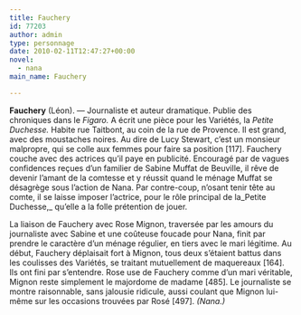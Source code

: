 ```yaml
---
title: Fauchery
id: 77203
author: admin
type: personnage
date: 2010-02-11T12:47:27+00:00
novel:
  - nana
main_name: Fauchery

---
```

**<a name="Fauchery (Léon)">Fauchery</a>** <a name="Fauchery (Léon)">(Léon)</a>. — Journaliste et auteur dramatique. Publie des chroniques dans le _Figaro._ A écrit une pièce pour les Variétés, la _Petite Duchesse._ Habite rue Taitbont, au coin de la rue de Provence. Il est grand, avec des moustaches noires. Au dire de Lucy Stewart, c&rsquo;est un monsieur malpropre, qui se colle aux femmes pour faire sa position [117]. Fauchery couche avec des actrices qu&rsquo;il paye en publicité. Encouragé par de vagues confidences reçues d&rsquo;un familier de Sabine Muffat de Beuville, il rêve de devenir l&rsquo;amant de la comtesse et y réussit quand le ménage Muffat se désagrège sous l&rsquo;action de Nana. Par contre-coup, n&rsquo;osant tenir tête au comte, il se laisse imposer l&rsquo;actrice, pour le rôle principal de la_Petite Duchesse,_ qu&rsquo;elle a la folle prétention de jouer.

La liaison de Fauchery avec Rose Mignon, traversée par les amours du journaliste avec Sabine et une coûteuse foucade pour Nana, finit par prendre le caractère d&rsquo;un ménage régulier, en tiers avec le mari légitime. Au début, Fauchery déplaisait fort à Mignon, tous deux s&rsquo;étaient battus dans les coulisses des Variétés, se traitant mutuellement de maquereaux [164]. Ils ont fini par s&rsquo;entendre. Rose use de Fauchery comme d&rsquo;un mari véritable, Mignon reste simplement le majordome de madame [485]. Le journaliste se montre raisonnable, sans jalousie ridicule, aussi coulant que Mignon lui-même sur les occasions trouvées par Rosé [497]. _(Nana.)_